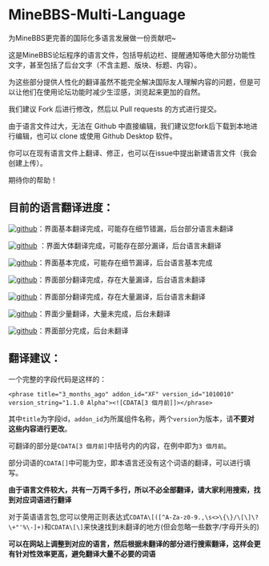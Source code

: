 # MineBBS-Multi-Language

为MineBBS更完善的国际化多语言发展做一份贡献吧~

这是MineBBS论坛程序的语言文件，包括导航边栏、提醒通知等绝大部分功能性文字，甚至包括了后台文字（不含主题、版块、标题、内容）。

为这些部分提供人性化的翻译虽然不能完全解决国际友人理解内容的问题，但是可以让他们在使用论坛功能时减少生涩感，浏览起来更加的自然。

我们建议 Fork 后进行修改，然后以 Pull requests 的方式进行提交。

由于语言文件过大，无法在 Github 中直接编辑，我们建议您fork后下载到本地进行编辑，也可以 clone 或使用 Github Desktop 软件。

你可以在现有语言文件上翻译、修正，也可以在issue中提出新建语言文件（我会创建上传）。

期待你的帮助！

## 目前的语言翻译进度：

[![github](https://img.shields.io/badge/简体中文-92%25-brown)](https://github.com/McShare/MineBBS-Multi-Language/blob/main/language-%E7%AE%80%E4%BD%93%E4%B8%AD%E6%96%87%EF%BC%88zh-CHS%EF%BC%89.xml)：界面基本翻译完成，可能存在细节错漏，后台部分语言未翻译

[![github](https://img.shields.io/badge/繁體中文-68%25-red)](https://github.com/McShare/MineBBS-Multi-Language/blob/main/language-%E7%B9%81%E9%AB%94%E4%B8%AD%E6%96%87%EF%BC%88zh-CHT%EF%BC%89.xml) ：界面大体翻译完成，可能存在部分漏译，后台语言未翻译

[![github](https://img.shields.io/badge/English-99%25-blue)](https://github.com/McShare/MineBBS-Multi-Language/blob/main/language-English-(EN).xml)：界面基本完成，可能存在细节漏译，后台语言基本完成

[![github](https://img.shields.io/badge/العربية-33%31-green)](https://github.com/McShare/MineBBS-Multi-Language/blob/main/language-alyrbi%D8%A9%EF%BC%88AR%EF%BC%89.xml)：界面部分翻译完成，存在大量漏译，后台语言未翻译 

[![github](https://img.shields.io/badge/Русский-37%25-white)](https://github.com/McShare/MineBBS-Multi-Language/blob/main/language-Russkij-(RU).xml)：界面部分翻译完成，存在大量漏译，后台语言未翻译

[![github](https://img.shields.io/badge/日本語-3%25-pink)](https://github.com/McShare/MineBBS-Multi-Language/blob/main/language-%E6%97%A5%E6%9C%AC%E8%AA%9E%EF%BC%88JP%EF%BC%89.xml)：界面少量翻译，大量未完成，后台未翻译

[![github](https://img.shields.io/badge/Ti%E1%BA%BFng--Vi%E1%BB%87t-24%25-yellow)](https://github.com/McShare/MineBBS-Multi-Language/blob/main/language-Ti%E1%BA%BFng-Vi%E1%BB%87t-(VI).xml)：界面部分完成，后台未翻译

## 翻译建议：

一个完整的字段代码是这样的：

`<phrase title="3_months_ago" addon_id="XF" version_id="1010010" version_string="1.1.0 Alpha"><![CDATA[3 個月前]]></phrase>`

其中`title`为字段id，`addon_id`为所属组件名称，两个`version`为版本，请**不要对这些内容进行更改**。

可翻译的部分是`CDATA[3 個月前]`中括号内的内容，在例中即为`3 個月前`。

部分词语的`CDATA[]`中可能为空，即本语言还没有这个词语的翻译，可以进行填写。

**由于语言文件较大，共有一万两千多行，所以不必全部翻译，请大家利用搜索，找到对应词语进行翻译**

对于英语语言包,您可以使用正则表达式`CDATA\[([^A-Za-z0-9.,\s<>\{\}/\[\]\?\+"'%\-]+)`和`CDATA\[\]`来快速找到未翻译的地方(但会忽略一些数字/字母开头的)

**可以在网站上调整到对应的语言，然后根据未翻译的部分进行搜索翻译，这样会更有针对性效率更高，避免翻译大量不必要的词语**

